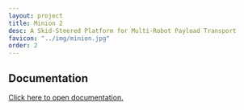 ```yaml
---
layout: project
title: Minion 2
desc: A Skid-Steered Platform for Multi-Robot Payload Transport
favicon: "../img/minion.jpg"
order: 2
---
```


## Documentation
[Click here to open documentation.](https://minion-documentation.readthedocs.io/en/latest/)